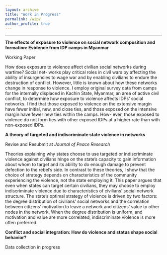 ```yaml
---
layout: archive
title: "Work in Progress"
permalink: /wip/
author_profile: true
---
```


---

**The effects of exposure to violence on social network composition and formation: Evidence from IDP camps in Myanmar**

Working Paper

How does exposure to violence affect civilian social networks during wartime? Social net- works play critical roles in civil wars by affecting the ability of insurgencies to wage war and by enabling civilians to endure the destruction of conflict. However, little is known about how these networks change in response to violence. I employ original survey data from camps for the internally displaced in Kachin State, Myanmar, an area of active civil conflict, to determine how exposure to violence affects IDPs’ social networks. I find that those exposed to violence on the extensive margin have fewer initial, new, and close ties, and those exposed on the intensive margin have fewer new ties within the camps. How- ever, those exposed to violence do not form ties with other exposed IDPs at a higher rate than with non-exposed IDPs.

**A theory of targeted and indiscriminate state violence in networks**

Revise and Resubmit at *Journal of Peace Research*

Theories explaining why states choose to use targeted or indiscriminate violence against civilians hinge on the state’s capacity to gain information about whom to target and its ability to do enough damage to prevent defection to the rebel’s side. In contrast to these theories, I show that the choice of strategy depends on characteristics of the community experiencing the violence, not the state employing it. This paper argues that even when states can target certain civilians, they may choose to employ indiscriminate violence due to characteristics of civilians’ social network structure. The state’s optimal strategy of violence is driven by two factors: the degree distribution of civilians’ social networks and the correlation between citizens’ motivation to leave a network and citizens’ value to other nodes in the network. When the degree distribution is uniform, and motivation and value are more correlated, indiscriminate violence is more often preferred.


**Conflict and social integration: How do violence and status shape social behavior?**

Data collection in progress

